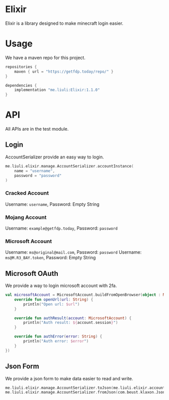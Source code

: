 # Elixir
Elixir is a library designed to make minecraft login easier.

# Usage
We have a maven repo for this project.
~~~groovy
repositories {
    maven { url = "https://getfdp.today/repo/" }
}

dependencies {
    implementation "me.liuli:Elixir:1.1.0"
}
~~~

# API
All APIs are in the test module.

## Login
AccountSerializer provide an easy way to login.
~~~kotlin
me.liuli.elixir.manage.AccountSerializer.accountInstance(
    name = "username",
    password = "password"
)
~~~

### Cracked Account
Username: `username`, Password: Empty String

### Mojang Account
Username: `example@getfdp.today`, Password: `password`

### Microsoft Account
Username: `ms@original@mail.com`, Password: `password`
Username: `ms@M.R3_BAY.token`, Password: Empty String

## Microsoft OAuth
We provide a way to login microsoft account with 2fa.
~~~kotlin
val microsoftAccount = MicrosoftAccount.buildFromOpenBrowser(object : MicrosoftAccount.OAuthHandler {
    override fun openUrl(url: String) {
        println("Open url: $url")
    }

    override fun authResult(account: MicrosoftAccount) {
        println("Auth result: ${account.session}")
    }

    override fun authError(error: String) {
        println("Auth error: $error")
    }
})
~~~

## Json Form
We provide a json form to make data easier to read and write.
~~~kotlin
me.liuli.elixir.manage.AccountSerializer.toJson(me.liuli.elixir.account.MinecraftAccount) : com.beust.klaxon.JsonObject
me.liuli.elixir.manage.AccountSerializer.fromJson(com.beust.klaxon.JsonObject) : me.liuli.elixir.account.MinecraftAccount
~~~
